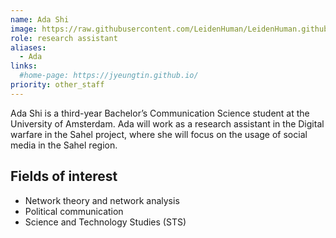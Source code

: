 ```yaml
---
name: Ada Shi
image: https://raw.githubusercontent.com/LeidenHuman/LeidenHuman.github.io/main/images/ada.jpg
role: research assistant
aliases:
  - Ada
links:
  #home-page: https://jyeungtin.github.io/
priority: other_staff
---
```


Ada Shi is a third-year Bachelor’s Communication Science student at the University of Amsterdam. Ada will work as a research assistant in the Digital warfare in the Sahel project, where she will focus on the usage of social media in the Sahel region.

## Fields of interest
- Network theory and network analysis
- Political communication
- Science and Technology Studies (STS)

